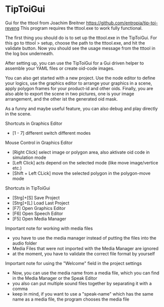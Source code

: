 # TipToiGui

Gui for the tttool from Joachim Breitner https://github.com/entropia/tip-toi-reveng
This program requires the tttool.exe to work fully functional.

The first thing you should do is to set up the tttool.exe in the TipToiGui. 
For this go to tttool > setup, choose the path to the tttool.exe, and hit the validate button. 
Now you should see the usage message from the tttool in the log box underneath.

After setting up, you can use the TipToiGui for a Gui driven helper to assemble your YAML files or create oid-code images.

You can also get started with a new project. 
Use the node editor to define your logics, use the graphics editor to arrange your graphics in a scene, apply polygon frames for your product-id and other oids. 
Finally, you are also able to export the scene in two pictures, one is your image arrangement, and the other ist the generated oid mask.

As a funny and maybe useful feature, you can also debug and play directly in the scene.

Shortcuts in Graphics Editor
- [1 - 7] different switch different modes

Mouse Control in Graphics Editor
- [Right Click] select image or polygon area, also aktivate oid code in simulation mode
- [Left  Click] acts depend on the selected mode (like move image/vertice etc.)
- [Shift + Left CLick] move the selected polygon in the polygon-move mode

Shortcuts in TipToiGui
- [Strg]+[S] Save Project
- [Strg]+[L] Load Last Project
- [F7] Open Graphics Editor
- [F6] Open Speech Editor
- [F5] Open Media Manager

Important note for working with media files
- you have to use the media manager instead of putting the files into the audio folder
- Media Files that were not imported with the Media Manager are ignored
- at the moment, you have to validate the correct file format by yourself

Important note for using the "Welcome" field in the project settings
- Now, you can use the media name from a media file, which you can find in the Media Manager or the Speak Editor
- you also can put multiple sound files together by separating it with a comma
- keep in mind, if you want to use a "speak-name" which has the same name as a media file, the program chooses the media file
